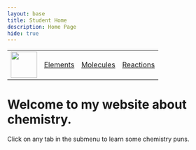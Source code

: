 ```yaml
---
layout: base
title: Student Home 
description: Home Page
hide: true
---
```





<table>
    <tr>
        <td><img src="/Bailey-GitHub-Playground//images/chem.png" height="60" title="Frontend" alt=""></td>
        <td><a href="http://127.0.0.1:4100/Bailey-GitHub-Playground/elements/">Elements</a></td>
        <td><a href="http://127.0.0.1:4100/Bailey-GitHub-Playground/molecules/">Molecules</a></td>
        <td><a href="http://127.0.0.1:4100/Bailey-GitHub-Playground/reactions/">Reactions</a></td>
    </tr>
</table>

<h1 style="color, green;">Welcome to my website about chemistry.</h1>


<p> Click on any tab in the submenu to learn some chemistry puns.</p>


